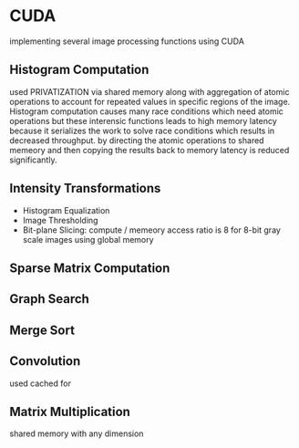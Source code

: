 # CUDA
implementing several image processing functions using CUDA

## Histogram Computation
used PRIVATIZATION via shared memory along with aggregation of atomic operations to account for repeated values in specific regions of the image.
Histogram computation causes many race conditions which need atomic operations but these interensic functions leads to high memory latency because it serializes the work to solve race conditions which results in decreased throughput.
by directing the atomic operations to shared memeory and then copying the results back to memory latency is reduced significantly.

## Intensity Transformations
- Histogram Equalization
- Image Thresholding
- Bit-plane Slicing: compute / memeory access ratio is 8 for 8-bit gray scale images using global memory

## Sparse Matrix Computation

## Graph Search

## Merge Sort

## Convolution
used cached for

## Matrix Multiplication
shared memory with any dimension
